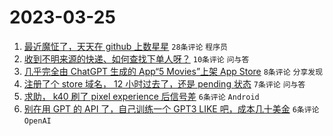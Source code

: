 # 2023-03-25

1. [最近魔怔了，天天在 github 上数星星](https://www.v2ex.com/t/927016) `28条评论` `程序员`
1. [收到不明来源的快递、如何查找下单人呀？](https://www.v2ex.com/t/927014) `10条评论` `问与答`
1. [几乎完全由 ChatGPT 生成的 App“5 Movies”上架 App Store](https://www.v2ex.com/t/927018) `8条评论` `分享发现`
1. [注册了个 store 域名， 12 小时过去了，还是 pending 状态](https://www.v2ex.com/t/927019) `7条评论` `问与答`
1. [求助， k40 刷了 pixel experience 后信号差](https://www.v2ex.com/t/927028) `6条评论` `Android`
1. [别在用 GPT 的 API 了，自己训练一个 GPT3 LIKE 吧，成本几十美金](https://www.v2ex.com/t/927026) `6条评论` `OpenAI`
